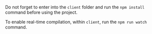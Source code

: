 Do not forget to enter into the `client` folder and run the `npm install` command before using the project.

To enable real-time compilation, within `client`, run the `npm run watch` command.
